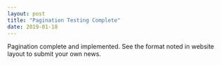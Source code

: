 ```yaml
---
layout: post
title: "Pagination Testing Complete"
date: 2019-01-18
---
```


Pagination complete and implemented. See the format noted in website layout to submit your own news. 
